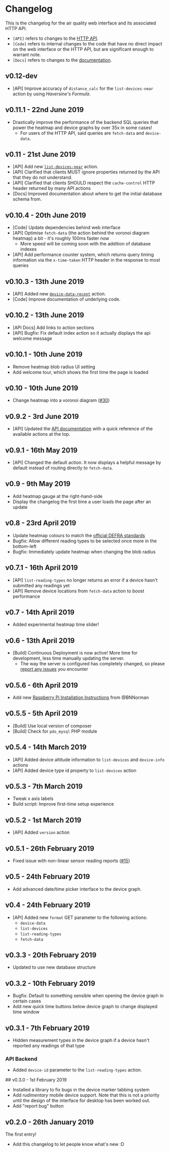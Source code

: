 # Changelog
This is the changelog for the air quality web interface and its associated HTTP API.

 - `[API]` refers to changes to the [HTTP API](https://aq.connectedhumber.org/__nightdocs/05-API-Docs.html).
 - `[Code]` refers to internal changes to the code that have no direct impact on the web interface or the HTTP API, but are significant enough to warrant note.
 - `[Docs]` refers to changes to the [documentation](https://aq.connectedhumber.org/__nightdocs/00-Welcome.html).

## v0.12-dev
 - [API] Improve accuracy of `distance_calc` for the `list-devices-near` action by using _Haversine's Formula_.

## v0.11.1 - 22nd June 2019
 - Drastically improve the performance of the backend SQL queries that power the heatmap and device graphs by over 35x in some cases!
     - For users of the HTTP API, said queries are `fetch-data` and `device-data`.

## v0.11 - 21st June 2019
 - [API] Add new [`list-devices-near`](https://aq.connectedhumber.org/__nightdocs/05-API-Docs.html#list-devices-near) action.
 - [API] Clarified that clients MUST ignore properties returned by the API that they do not understand.
 - [API] Clarified that clients SHOULD respect the `cache-control` HTTP header returned by many API actions
 - [Docs] Improved documentation about where to get the initial database schema from.

## v0.10.4 - 20th June 2019
 - [Code] Update dependencies behind web interface
 - [API] Optimise `fetch-data` (the action behind the voronoi diagram heatmap) a bit - it's roughly 100ms faster now
     - More speed will be coming soon with the addition of database indexes
 - [API] Add performance counter system, which returns query timing information via the `x-time-taken` HTTP header in the response to most queries

## v0.10.3 - 13th June 2019
 - [API] Added new [`device-data-recent`](https://aq.connectedhumber.org/__nightdocs/05-API-Docs.html#device-data-recent) action.
 - [Code] Improve documentation of underlying code.

## v0.10.2 - 13th June 2019
 - [API Docs] Add links to action sections
 - [API] Bugfix: Fix default index action so it actually displays the api welcome message

## v0.10.1 - 10th June 2019
 - Remove heatmap blob radius UI setting
 - Add welcome tour, which shows the first time the page is loaded

## v0.10 - 10th June 2019
 - Change heatmap into a voronoi diagram ([#30](https://github.com/ConnectedHumber/Air-Quality-Web/issues/30))

## v0.9.2 - 3rd June 2019
 - [API] Updated the [API documentation](https://aq.connectedhumber.org/__nightdocs/05-API-Docs.html) with a quick reference of the available actions at the top.

## v0.9.1 - 16th May 2019
 - [API] Changed the default action. It now displays a helpful message by default instead of routing directly to `fetch-data`.

## v0.9 - 9th May 2019
 - Add heatmap gauge at the right-hand-side
 - Display the changelog the first time a user loads the page after an update

## v0.8 - 23rd April 2019
 - Update heatmap colours to match the [official DEFRA standards](https://uk-air.defra.gov.uk/air-pollution/daqi?view=more-info&pollutant=pm25#pollutant)
 - Bugfix: Allow different reading types to be selected once more in the bottom-left
 - Bugfix: Immediately update heatmap when changing the blob radius

## v0.7.1 - 16th April 2019
 - [API] `list-reading-types` no longer returns an error if a device hasn't submitted any readings yet
 - [API] Remove device locations from `fetch-data` action to boost performance

## v0.7 - 14th April 2019
 - Added experimental heatmap time slider!

## v0.6 - 13th April 2019
 - [Build] Continuous Deployment is now active! More time for development, less time manually updating the server.
     - The way the server is configured has completely changed, so please [report any issues](https://github.com/ConnectedHumber/Air-Quality-Web/issues/new) you encounter

## v0.5.6 - 6th April 2019
 - Add new [Raspberry Pi Installation Instructions](https://aq.connectedhumber.org/__nightdocs/50-Raspberry-Pi-Installation-Instructions.html) from @BNNorman

## v0.5.5 - 5th April 2019
 - [Build] Use local version of composer
 - [Build] Check for `pdo_mysql` PHP module

## v0.5.4 - 14th March 2019
 - [API] Added device altitude information to `list-devices` and `device-info` actions
 - [API] Added device type id property to `list-devices` action

## v0.5.3 - 7th March 2019
 - Tweak x axis labels
 - Build script: Improve first-time setup experience

## v0.5.2 - 1st March 2019
 - [API] Added `version` action

## v0.5.1 - 26th February 2019
 - Fixed issue with non-linear sensor reading reports ([#15](https://github.com/ConnectedHumber/Air-Quality-Web/issues/15))

## v0.5 - 24th February 2019
 - Add advanced date/time picker interface to the device graph.

## v0.4 - 24th February 2019
 - [API] Added new `format` GET parameter to the following actions:
     - `device-data`
     - `list-devices`
     - `list-reading-types`
     - `fetch-data`

## v0.3.3 - 20th February 2019
 - Updated to use new database structure

## v0.3.2 - 10th February 2019
 - Bugfix: Default to something sensible when opening the device graph in certain cases
 - Add new quick time buttons below device graph to change displayed time window

## v0.3.1 - 7th February 2019
 - Hidden measurement types in the device graph if a device hasn't reported any readings of that type

### API Backend
 - Added `device-id` parameter to the `list-reading-types` action.

## v0.3.0 - 1st February 2019
 - Installed a library to fix bugs in the device marker tabbing system
 - Add _rudimentary_ mobile device support. Note that this is not a priority until the design of the interface for desktop has been worked out.
 - Add "report bug" button

## v0.2.0 - 26th January 2019
The first entry!

 - Add this changelog to let people know what's new :D

